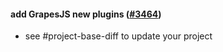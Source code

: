 #### add GrapesJS new plugins ([#3464](https://github.com/shopsys/shopsys/pull/3464))

-   see #project-base-diff to update your project
